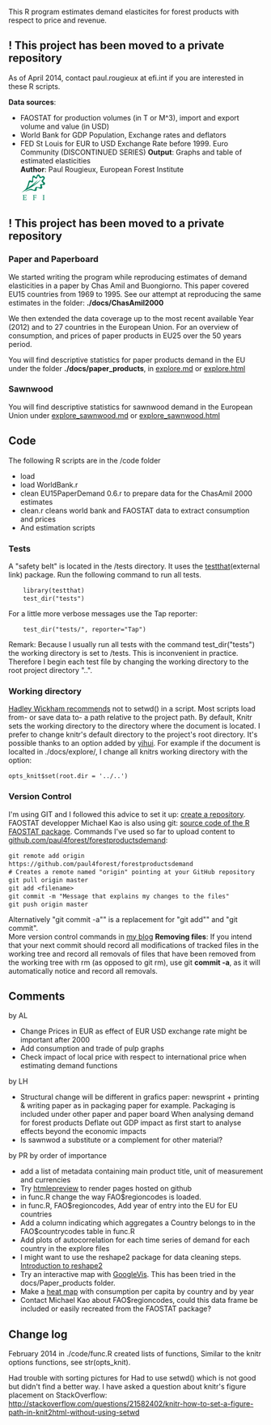 This R program estimates demand elasticites for forest products with respect to price and revenue.

! This project has been moved to a private repository
-----------------------------------------------------
As of April 2014, contact paul.rougieux at efi.int if you are interested in these R scripts.

**Data sources**: 
* FAOSTAT for production volumes (in T or M^3), import and export volume and value (in USD)
* World Bank for GDP Population, Exchange rates and deflators
* FED St Louis for EUR to USD Exchange Rate before 1999. Euro Community (DISCONTINUED SERIES)
**Output**: Graphs and table of estimated elasticities   
**Author**: Paul Rougieux, European Forest Institute  
<a href="http://www.efi.int"><img src="docs/efi/efi_logo_rgb_small_siw.jpg" alt="efi_logo_rgb_small_siw.jpg : 17Kb" border="0" height="54" width="50"></a>

! This project has been moved to a private repository
---------------------------------------------------
### Paper and Paperboard
We started writing the program while reproducing estimates 
 of demand elasticities in a paper by Chas Amil and Buongiorno.
 This paper covered EU15 countries from 1969 to 1995.
 See our attempt at reproducing the same estimates in the folder: **./docs/ChasAmil2000**  


We then extended the data coverage up to the most recent available Year (2012)
 and to 27 countries in the European Union. For an overview of consumption, and prices of paper products in EU25 over the 50 years period. 
 
You will find descriptive statistics for paper products demand in the EU under the folder **./docs/paper_products**, in [explore.md](./docs/paper_products/explore.md) or [explore.html](./docs/paper_products/explore.html) 

### Sawnwood
You will find descriptive statistics for sawnwood demand in the European Union under [explore_sawnwood.md](./docs/sawnwood/explore_sawnwood.md) or [explore_sawnwood.html](./docs/sawnwood/explore_sawnwood.html)


Code 
----
The following R scripts are in the /code folder
* load
* load WorldBank.r
* clean EU15PaperDemand 0.6.r to prepare data for the ChasAmil 2000 estimates
* clean.r cleans world bank and FAOSTAT data to extract consumption and prices
* And estimation scripts

### Tests
A "safety belt" is located in the /tests directory. It uses the [testthat](http://journal.r-project.org/archive/2011-1/RJournal_2011-1_Wickham.pdf)(external link) package.
Run the following command to run all tests.
```
    library(testthat)
    test_dir("tests")
```	
For a little more verbose messages use the Tap reporter:
```
    test_dir("tests/", reporter="Tap")
```
Remark: Because I usually run all tests with the command test_dir("tests")
the working directory is set to /tests. This is inconvenient in practice.
Therefore I begin each test file by changing the working directory to the root project directory "..".

### Working directory
[Hadley Wickham recommends](http://stat405.had.co.nz/lectures/05-shortcuts.pdf) not to setwd() in a script. Most scripts load from- or save data to- a path relative to the project path. By default, Knitr sets the working directory to the directory where the document is located. I prefer to change knitr's default directory to the project's root directory. It's possible thanks to an option added by [yihui](https://github.com/yihui/knitr/issues/277). For example if the document is localted in ./docs/explore/, I change all knitrs working directory with the option:
```
opts_knit$set(root.dir = '../..') 
```


### Version Control
I'm using GIT and I followed this advice to set it up:  [create a repository](https://help.github.com/articles/create-a-repo). FAOSTAT developper Michael Kao is also using git: [source code of the R FAOSTAT package](https://github.com/mkao006/FAOSTATpackage). Commands I've used so far to upload content to [github.com/paul4forest/forestproductsdemand](https://github.com/paul4forest/forestproductsdemand):

```
git remote add origin https://github.com/paul4forest/forestproductsdemand
# Creates a remote named "origin" pointing at your GitHub repository
git pull origin master
git add <filename>
git commit -m "Message that explains my changes to the files"
git push origin master
```
Alternatively "git commit -a"" is a replacement for "git add"" and "git commit".  
More version control commands in [my blog](http://paulremote.blogspot.fr/2013/10/git-commands.html)
__Removing files__: If you intend that your next commit should record all modifications of tracked files in the working tree and record all removals of files that have been removed from the working tree with rm (as opposed to git rm), use git __commit -a__, as it will automatically notice and record all removals.


Comments 
----------
by AL
* Change Prices in EUR as effect of EUR USD exchange rate might be important after 2000
* Add consumption and trade of pulp graphs
* Check impact of local price with respect to international price when estimating demand functions

by LH 
* Structural change will be different in grafics paper:
newsprint + printing & writing paper as in packaging paper for example.
Packaging is included under other paper and paper board
When analysing demand for forest products
Deflate out GDP impact as first start to analyse effects beyond the economic impacts
* Is sawnwod a substitute or a complement for other material?

by PR  by order of importance
* add a list of metadata containing main product title, unit of measurement and currencies
* Try [htmlepreview](https://github.com/htmlpreview/htmlpreview.github.com) to render pages hosted on github
* in func.R change the way FAO$regioncodes is loaded. 
* in func.R, FAO$regioncodes, Add year of entry into the EU for EU countries
* Add a column indicating which aggregates a Country belongs to in the 
 FAO$countrycodes table in func.R
* Add plots of autocorrelation for each time series of demand for each country in the explore files
* I might want to use the reshape2 package for data cleaning steps. 
 [Introduction to reshape2](http://www.seananderson.ca/2013/10/19/reshape.html)
* Try an interactive map with [GoogleVis](http://rpubs.com/gallery/googleVis).
This has been tried in the docs/Paper_products folder.
* Make a [heat map](http://learnr.wordpress.com/2010/01/26/ggplot2-quick-heatmap-plotting/) 
with consumption per capita by country and by year
* Contact Michael Kao about FAO$regioncodes, could this data frame be
 included or easily recreated from the FAOSTAT package?


Change log
----------
February 2014 in ./code/func.R created lists of functions, 
Similar to the knitr options functions, see str(opts_knit).

Had trouble with sorting pictures for 
Had to use setwd() which is not good but didn't  find a better way.
I have asked a question about knitr's figure placement on StackOverflow:
http://stackoverflow.com/questions/21582402/knitr-how-to-set-a-figure-path-in-knit2html-without-using-setwd

